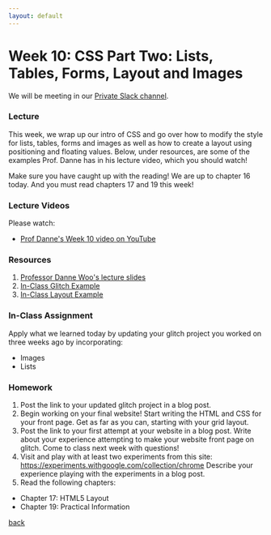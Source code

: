 ```yaml
---
layout: default
---
```


# Week 10: CSS Part Two: Lists, Tables, Forms, Layout and Images

We will be meeting in our [Private Slack channel](https://join.slack.com/t/qc-design/shared_invite/zt-2pp65669v-dFXbGUpIfD_jHjGZEX~S0A).

### Lecture

This week, we wrap up our intro of CSS and go over how to modify the style for lists, tables, forms and images as well as how to create a layout using positioning and floating values. Below, under resources, are some of the examples Prof. Danne has in his lecture video, which you should watch!

Make sure you have caught up with the reading! We are up to chapter 16 today. And you must read chapters 17 and 19 this week!

### Lecture Videos
Please watch:

- [Prof Danne's Week 10 video on YouTube](https://youtu.be/r1nZKelDg3w?si=zP4eOs_1qpbcn__p)

### Resources
1. [Professor Danne Woo's lecture slides](https://teaching-files.s3.us-east-2.amazonaws.com/webdesign/Week10/webdesign_week10.pdf)
2. [In-Class Glitch Example](https://glitch.com/edit/#!/satisfying-rain-odometer)
3. [In-Class Layout Example](https://glitch.com/edit/#!/noisy-invincible-adjustment?path=index.html%3A1%3A0)

### In-Class Assignment

Apply what we learned today by updating your glitch project you worked on three weeks ago by incorporating:
- Images
- Lists

### Homework

1. Post the link to your updated glitch project in a blog post.
2. Begin working on your final website! Start writing the HTML and CSS for your front page. Get as far as you can, starting with your grid layout.
3. Post the link to your first attempt at your website in a blog post. Write about your experience attempting to make your website front page on glitch. Come to class next week with questions!
4. Visit and play with at least two experiments from this site: https://experiments.withgoogle.com/collection/chrome
Describe your experience playing with the experiments in a blog post.
5. Read the following chapters:
- Chapter 17: HTML5 Layout
- Chapter 19: Practical Information

[back](./)
